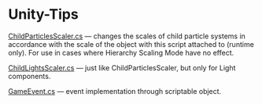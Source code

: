 # Unity-Tips

[ChildParticlesScaler.cs](Scripts/ChildParticlesScaler.cs) — changes the scales of child particle systems in accordance with the scale of the object with this script attached to (runtime only). For use in cases where Hierarchy Scaling Mode have no effect.

[ChildLightsScaler.cs](Scripts/ChildLightsScaler.cs) — just like ChildParticlesScaler, but only for Light components.

[GameEvent.cs](Scripts/GameEvent.cs) — event implementation through scriptable object.
